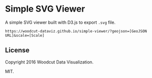 #  Simple SVG Viewer

A simple SVG viewer built with D3.js to export `.svg` file.

`https://woodcut-dataviz.github.io/simple-viewer/?geojson=[GeoJSON URL]&scale=[Scale]`

## License
Copyright 2016 Woodcut Data Visualization.

MIT.
